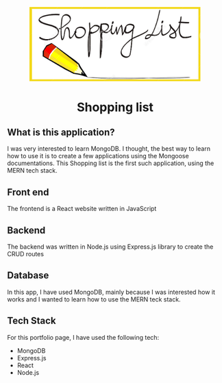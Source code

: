 <div align="center">
    <img src="https://github.com/Szfinx5/Shopping-List-MERN/blob/main/shoppinglistimg.png" alt="logo" width="400"/>       

<h1 align="center">Shopping list</h1>

</div>


## What is this application?
I was very interested to learn MongoDB. I thought, the best way to learn how to use it is to create a few applications using the Mongoose documentations.
This Shopping list is the first such application, using the MERN tech stack.

## Front end
The frontend is a React website written in JavaScript

## Backend
The backend was written in Node.js using Express.js library to create the CRUD routes 

## Database
In this app, I have used MongoDB, mainly because I was interested how it works and I wanted to learn how to use the MERN teck stack.


## Tech Stack

For this portfolio page, I have used the following tech:
- MongoDB
- Express.js
- React
- Node.js
